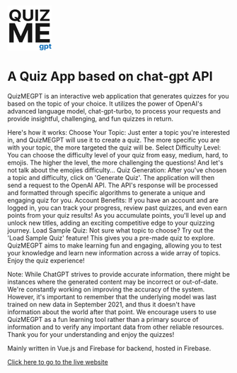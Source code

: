 
<img src="src/assets/quizmegpt-logo.png" alt="alt text" width="100px" height="100px">

# A Quiz App based on chat-gpt API 

QuizMEGPT is an interactive web application that generates quizzes for you based on the topic of your choice. It utilizes the power of OpenAI's advanced language model, chat-gpt-turbo, to process your requests and provide insightful, challenging, and fun quizzes in return.

Here's how it works:
Choose Your Topic: Just enter a topic you're interested in, and QuizMEGPT will use it to create a quiz. The more specific you are with your topic, the more targeted the quiz will be.
Select Difficulty Level: You can choose the difficulty level of your quiz from easy, medium, hard, to emojis. The higher the level, the more challenging the questions! And let's not talk about the emojies difficulty...
Quiz Generation: After you've chosen a topic and difficulty, click on 'Generate Quiz'. The application will then send a request to the OpenAI API. The API's response will be processed and formatted through specific algorithms to generate a unique and engaging quiz for you.
Account Benefits: If you have an account and are logged in, you can track your progress, review past quizzes, and even earn points from your quiz results! As you accumulate points, you'll level up and unlock new titles, adding an exciting competitive edge to your quizzing journey.
Load Sample Quiz: Not sure what topic to choose? Try out the 'Load Sample Quiz' feature! This gives you a pre-made quiz to explore.
QuizMEGPT aims to make learning fun and engaging, allowing you to test your knowledge and learn new information across a wide array of topics. Enjoy the quiz experience!

Note: While ChatGPT strives to provide accurate information, there might be instances where the generated content may be incorrect or out-of-date. We're constantly working on improving the accuracy of the system. However, it's important to remember that the underlying model was last trained on new data in September 2021, and thus it doesn't have information about the world after that point. We encourage users to use QuizMEGPT as a fun learning tool rather than a primary source of information and to verify any important data from other reliable resources. Thank you for your understanding and enjoy the quizzes!

Mainly written in Vue.js and Firebase for backend, hosted in Firebase.


[Click here to go to the live website](https://quizmegpt-fb.firebaseapp.com)
